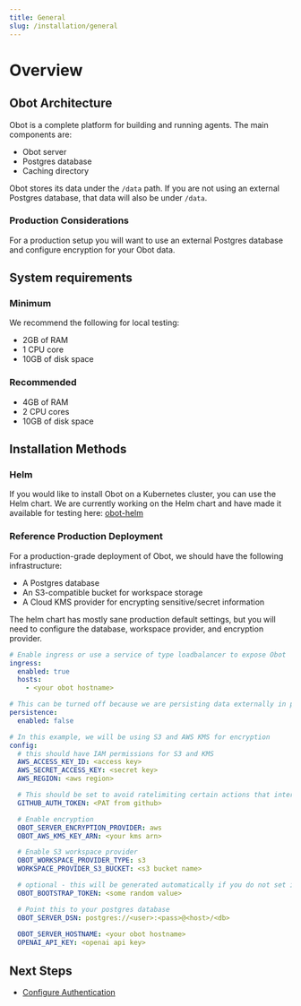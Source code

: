 ```yaml
---
title: General
slug: /installation/general
---
```


# Overview

## Obot Architecture

Obot is a complete platform for building and running agents. The main components are:

- Obot server
- Postgres database
- Caching directory

Obot stores its data under the `/data` path. If you are not using an external Postgres database, that data will also be under `/data`.

### Production Considerations

For a production setup you will want to use an external Postgres database and configure encryption for your Obot data.

## System requirements

### Minimum

We recommend the following for local testing:

- 2GB of RAM
- 1 CPU core
- 10GB of disk space

### Recommended

- 4GB of RAM
- 2 CPU cores
- 10GB of disk space

## Installation Methods

### Helm

If you would like to install Obot on a Kubernetes cluster, you can use the Helm chart. We are currently working on the Helm chart and have made it available for testing here: [obot-helm](https://charts.obot.ai/)

### Reference Production Deployment

For a production-grade deployment of Obot, we should have the following infrastructure:
- A Postgres database
- An S3-compatible bucket for workspace storage
- A Cloud KMS provider for encrypting sensitive/secret information

The helm chart has mostly sane production default settings, but you will need to configure the database, workspace provider, and encryption provider.

```yaml
# Enable ingress or use a service of type loadbalancer to expose Obot
ingress:
  enabled: true
  hosts:
    - <your obot hostname>

# This can be turned off because we are persisting data externally in postgres and S3
persistence:
  enabled: false

# In this example, we will be using S3 and AWS KMS for encryption
config:
  # this should have IAM permissions for S3 and KMS
  AWS_ACCESS_KEY_ID: <access key>
  AWS_SECRET_ACCESS_KEY: <secret key>
  AWS_REGION: <aws region>

  # This should be set to avoid ratelimiting certain actions that interact with github, such as catalogs
  GITHUB_AUTH_TOKEN: <PAT from github>

  # Enable encryption
  OBOT_SERVER_ENCRYPTION_PROVIDER: aws
  OBOT_AWS_KMS_KEY_ARN: <your kms arn>

  # Enable S3 workspace provider
  OBOT_WORKSPACE_PROVIDER_TYPE: s3
  WORKSPACE_PROVIDER_S3_BUCKET: <s3 bucket name>

  # optional - this will be generated automatically if you do not set it
  OBOT_BOOTSTRAP_TOKEN: <some random value>

  # Point this to your postgres database
  OBOT_SERVER_DSN: postgres://<user>:<pass>@<host>/<db>
  
  OBOT_SERVER_HOSTNAME: <your obot hostname>
  OPENAI_API_KEY: <openai api key>
```


## Next Steps

- [Configure Authentication](/configuration/auth-providers)
